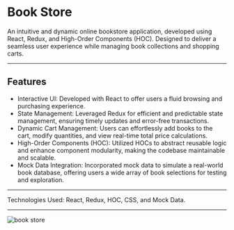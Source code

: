 <h1>Book Store</h1>

An intuitive and dynamic online bookstore application, developed using React, Redux, and High-Order Components (HOC). Designed to deliver a seamless user experience while managing book collections and shopping carts.

---
**Features** 
---
- Interactive UI: Developed with React to offer users a fluid browsing and purchasing experience. 
- State Management: Leveraged Redux for efficient and predictable state management, ensuring timely updates and error-free transactions. 
- Dynamic Cart Management: Users can effortlessly add books to the cart, modify quantities, and view real-time total price calculations. 
- High-Order Components (HOC): Utilized HOCs to abstract reusable logic and enhance component modularity, making the codebase maintainable and scalable. 
- Mock Data Integration: Incorporated mock data to simulate a real-world book database, offering users a wide array of book selections for testing and exploration.

---
Technologies Used: React, Redux, HOC, CSS, and Mock Data.

---

<img src="https://s11.gifyu.com/images/S4lqR.gif" alt="book store">
